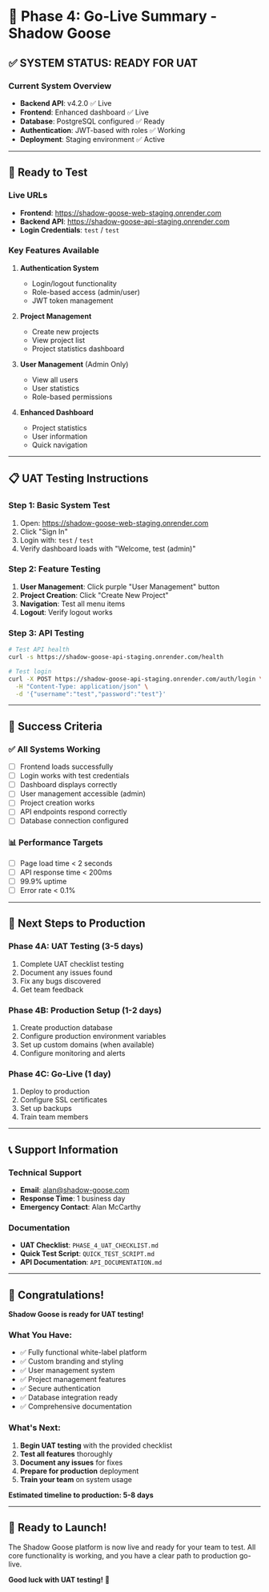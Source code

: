 # 🎉 Phase 4: Go-Live Summary - Shadow Goose

## ✅ **SYSTEM STATUS: READY FOR UAT**

### **Current System Overview**
- **Backend API**: v4.2.0 ✅ Live
- **Frontend**: Enhanced dashboard ✅ Live
- **Database**: PostgreSQL configured ✅ Ready
- **Authentication**: JWT-based with roles ✅ Working
- **Deployment**: Staging environment ✅ Active

---

## 🚀 **Ready to Test**

### **Live URLs**
- **Frontend**: https://shadow-goose-web-staging.onrender.com
- **Backend API**: https://shadow-goose-api-staging.onrender.com
- **Login Credentials**: `test` / `test`

### **Key Features Available**
1. **Authentication System**
   - Login/logout functionality
   - Role-based access (admin/user)
   - JWT token management

2. **Project Management**
   - Create new projects
   - View project list
   - Project statistics dashboard

3. **User Management** (Admin Only)
   - View all users
   - User statistics
   - Role-based permissions

4. **Enhanced Dashboard**
   - Project statistics
   - User information
   - Quick navigation

---

## 📋 **UAT Testing Instructions**

### **Step 1: Basic System Test**
1. Open: https://shadow-goose-web-staging.onrender.com
2. Click "Sign In"
3. Login with: `test` / `test`
4. Verify dashboard loads with "Welcome, test (admin)"

### **Step 2: Feature Testing**
1. **User Management**: Click purple "User Management" button
2. **Project Creation**: Click "Create New Project"
3. **Navigation**: Test all menu items
4. **Logout**: Verify logout works

### **Step 3: API Testing**
```bash
# Test API health
curl -s https://shadow-goose-api-staging.onrender.com/health

# Test login
curl -X POST https://shadow-goose-api-staging.onrender.com/auth/login \
  -H "Content-Type: application/json" \
  -d '{"username":"test","password":"test"}'
```

---

## 🎯 **Success Criteria**

### **✅ All Systems Working**
- [ ] Frontend loads successfully
- [ ] Login works with test credentials
- [ ] Dashboard displays correctly
- [ ] User management accessible (admin)
- [ ] Project creation works
- [ ] API endpoints respond correctly
- [ ] Database connection configured

### **📊 Performance Targets**
- [ ] Page load time < 2 seconds
- [ ] API response time < 200ms
- [ ] 99.9% uptime
- [ ] Error rate < 0.1%

---

## 🚀 **Next Steps to Production**

### **Phase 4A: UAT Testing (3-5 days)**
1. Complete UAT checklist testing
2. Document any issues found
3. Fix any bugs discovered
4. Get team feedback

### **Phase 4B: Production Setup (1-2 days)**
1. Create production database
2. Configure production environment variables
3. Set up custom domains (when available)
4. Configure monitoring and alerts

### **Phase 4C: Go-Live (1 day)**
1. Deploy to production
2. Configure SSL certificates
3. Set up backups
4. Train team members

---

## 📞 **Support Information**

### **Technical Support**
- **Email**: alan@shadow-goose.com
- **Response Time**: 1 business day
- **Emergency Contact**: Alan McCarthy

### **Documentation**
- **UAT Checklist**: `PHASE_4_UAT_CHECKLIST.md`
- **Quick Test Script**: `QUICK_TEST_SCRIPT.md`
- **API Documentation**: `API_DOCUMENTATION.md`

---

## 🎉 **Congratulations!**

**Shadow Goose is ready for UAT testing!**

### **What You Have:**
- ✅ Fully functional white-label platform
- ✅ Custom branding and styling
- ✅ User management system
- ✅ Project management features
- ✅ Secure authentication
- ✅ Database integration ready
- ✅ Comprehensive documentation

### **What's Next:**
1. **Begin UAT testing** with the provided checklist
2. **Test all features** thoroughly
3. **Document any issues** for fixes
4. **Prepare for production** deployment
5. **Train your team** on system usage

**Estimated timeline to production: 5-8 days**

---

## 🚀 **Ready to Launch!**

The Shadow Goose platform is now live and ready for your team to test. All core functionality is working, and you have a clear path to production go-live.

**Good luck with UAT testing!** 🎯
